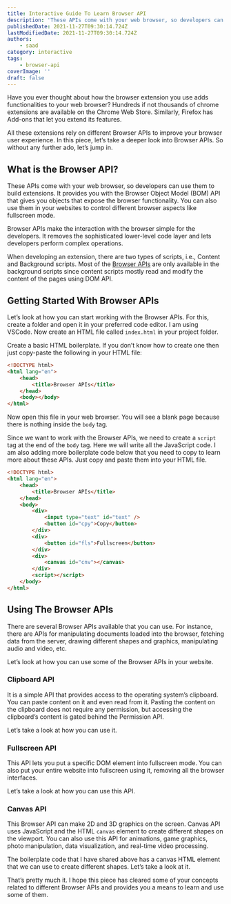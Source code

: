 ```yaml
---
title: Interactive Guide To Learn Browser API
description: 'These APIs come with your web browser, so developers can use them to build extensions.'
publishedDate: 2021-11-27T09:30:14.724Z
lastModifiedDate: 2021-11-27T09:30:14.724Z
authors:
    - saad
category: interactive
tags:
    - browser-api
coverImage: ''
draft: false
---
```


<Lead>

Have you ever thought about how the browser extension you use adds functionalities to your web browser? Hundreds if not thousands of chrome extensions are available on the Chrome Web Store. Similarly, Firefox has Add-ons that let you extend its features.

</Lead>

All these extensions rely on different Browser APIs to improve your browser user experience. In this piece, let’s take a deeper look into Browser APIs. So without any further ado, let’s jump in.

## What is the Browser API?

These APIs come with your web browser, so developers can use them to build extensions. It provides you with the Browser Object Model (BOM) API that gives you objects that expose the browser functionality. You can also use them in your websites to control different browser aspects like fullscreen mode.

Browser APIs make the interaction with the browser simple for the developers. It removes the sophisticated lower-level code layer and lets developers perform complex operations.

When developing an extension, there are two types of scripts, i.e., Content and Background scripts. Most of the [Browser APIs](https://developer.chrome.com/docs/extensions/reference/tabs/) are only available in the background scripts since content scripts mostly read and modify the content of the pages using DOM API.

## Getting Started With Browser APIs

Let’s look at how you can start working with the Browser APIs. For this, create a folder and open it in your preferred code editor. I am using VSCode. Now create an HTML file called `index.html` in your project folder.

Create a basic HTML boilerplate. If you don’t know how to create one then just copy-paste the following in your HTML file:

```html
<!DOCTYPE html>
<html lang="en">
	<head>
		<title>Browser APIs</title>
	</head>
	<body></body>
</html>
```

Now open this file in your web browser. You will see a blank page because there is nothing inside the `body` tag.

Since we want to work with the Browser APIs, we need to create a `script` tag at the end of the `body` tag. Here we will write all the JavaScript code. I am also adding more boilerplate code below that you need to copy to learn more about these APIs. Just copy and paste them into your HTML file.

```html
<!DOCTYPE html>
<html lang="en">
	<head>
		<title>Browser APIs</title>
	</head>
	<body>
		<div>
			<input type="text" id="text" />
			<button id="cpy">Copy</button>
		</div>
		<div>
			<button id="fls">Fullscreen</button>
		</div>
		<div>
			<canvas id="cnv"></canvas>
		</div>
		<script></script>
	</body>
</html>
```

## Using The Browser APIs

There are several Browser APIs available that you can use. For instance, there are APIs for manipulating documents loaded into the browser, fetching data from the server, drawing different shapes and graphics, manipulating audio and video, etc.

Let’s look at how you can use some of the Browser APIs in your website.

### Clipboard API

It is a simple API that provides access to the operating system’s clipboard. You can paste content on it and even read from it. Pasting the content on the clipboard does not require any permission, but accessing the clipboard’s content is gated behind the Permission API.

Let’s take a look at how you can use it.

<LearnBrowser showClipboard />

### Fullscreen API

This API lets you put a specific DOM element into fullscreen mode. You can also put your entire website into fullscreen using it, removing all the browser interfaces.

Let’s take a look at how you can use this API.

<LearnBrowser showFullScreen />

### Canvas API

This Browser API can make 2D and 3D graphics on the screen. Canvas API uses JavaScript and the HTML `canvas` element to create different shapes on the viewport. You can also use this API for animations, game graphics, photo manipulation, data visualization, and real-time video processing.

The boilerplate code that I have shared above has a canvas HTML element that we can use to create different shapes. Let’s take a look at it.

<LearnBrowser showCanvas />

That’s pretty much it. I hope this piece has cleared some of your concepts related to different Browser APIs and provides you a means to learn and use some of them.
